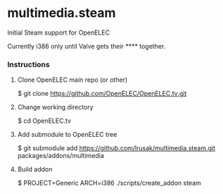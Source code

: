 # multimedia.steam

Initial Steam support for OpenELEC

Currently i386 only until Valve gets their **** together.

### Instructions

1. Clone OpenELEC main repo (or other)

    $ git clone https://github.com/OpenELEC/OpenELEC.tv.git

2. Change working directory

    $ cd OpenELEC.tv

3. Add submodule to OpenELEC tree

    $ git submodule add https://github.com/lrusak/multimedia.steam.git packages/addons/multimedia

4. Build addon

    $ PROJECT=Generic ARCH=i386 ./scripts/create_addon steam
